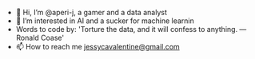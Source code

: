 - 👋 Hi, I’m @aperi-j, a gamer and a data analyst
- 👀 I’m interested in AI and a sucker for machine learnin
- Words to code by: 'Torture the data, and it will confess to anything. — Ronald Coase'
- 📫 How to reach me jessycavalentine@gmail.com 

<!--
aperi-j/aperi-j is a ✨ special ✨ repository because its `README.md` (this file) appears on your GitHub profile.
You can click the Preview link to take a look at your changes.
--->
